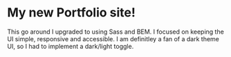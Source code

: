 # My new Portfolio site!

This go around I upgraded to using Sass and BEM.
I focused on keeping the UI simple, responsive and accessible.  I am definitley a fan of a dark theme UI, so I had to implement a dark/light toggle.